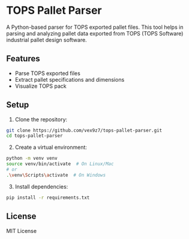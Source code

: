 # TOPS Pallet Parser

A Python-based parser for TOPS exported pallet files. This tool helps in parsing and analyzing pallet data exported from TOPS (TOPS Software) industrial pallet design software.

## Features

- Parse TOPS exported files
- Extract pallet specifications and dimensions
- Visualize TOPS pack

## Setup

1. Clone the repository:

```bash
git clone https://github.com/vex9z7/tops-pallet-parser.git
cd tops-pallet-parser
```

2. Create a virtual environment:

```bash
python -m venv venv
source venv/bin/activate  # On Linux/Mac
# or
.\venv\Scripts\activate  # On Windows
```

3. Install dependencies:

```bash
pip install -r requirements.txt
```

## License

MIT License
